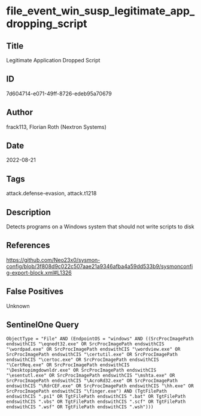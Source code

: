 # file_event_win_susp_legitimate_app_dropping_script

## Title
Legitimate Application Dropped Script

## ID
7d604714-e071-49ff-8726-edeb95a70679

## Author
frack113, Florian Roth (Nextron Systems)

## Date
2022-08-21

## Tags
attack.defense-evasion, attack.t1218

## Description
Detects programs on a Windows system that should not write scripts to disk

## References
https://github.com/Neo23x0/sysmon-config/blob/3f808d9c022c507aae21a9346afba4a59dd533b9/sysmonconfig-export-block.xml#L1326

## False Positives
Unknown

## SentinelOne Query
```
ObjectType = "File" AND (EndpointOS = "windows" AND ((SrcProcImagePath endswithCIS "\eqnedt32.exe" OR SrcProcImagePath endswithCIS "\wordpad.exe" OR SrcProcImagePath endswithCIS "\wordview.exe" OR SrcProcImagePath endswithCIS "\certutil.exe" OR SrcProcImagePath endswithCIS "\certoc.exe" OR SrcProcImagePath endswithCIS "\CertReq.exe" OR SrcProcImagePath endswithCIS "\Desktopimgdownldr.exe" OR SrcProcImagePath endswithCIS "\esentutl.exe" OR SrcProcImagePath endswithCIS "\mshta.exe" OR SrcProcImagePath endswithCIS "\AcroRd32.exe" OR SrcProcImagePath endswithCIS "\RdrCEF.exe" OR SrcProcImagePath endswithCIS "\hh.exe" OR SrcProcImagePath endswithCIS "\finger.exe") AND (TgtFilePath endswithCIS ".ps1" OR TgtFilePath endswithCIS ".bat" OR TgtFilePath endswithCIS ".vbs" OR TgtFilePath endswithCIS ".scf" OR TgtFilePath endswithCIS ".wsf" OR TgtFilePath endswithCIS ".wsh")))

```